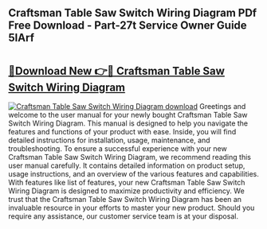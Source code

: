## Craftsman Table Saw Switch Wiring Diagram PDf Free Download - Part-27t Service Owner Guide 5lArf

# <h2><a href="http://dfmw74.blite.top/?on=Craftsman+Table+Saw+Switch+Wiring+Diagram">🔗Download New 👉🔴 Craftsman Table Saw Switch Wiring Diagram</a></h2>

[![Craftsman Table Saw Switch Wiring Diagram download](https://i.imgur.com/lujVjoI.png)](http://dfmw74.blite.top/?on=Craftsman+Table+Saw+Switch+Wiring+Diagram)
Greetings and welcome to the user manual for your newly bought Craftsman Table Saw Switch Wiring Diagram. This manual is designed to help you navigate the features and functions of your product with ease. Inside, you will find detailed instructions for installation, usage, maintenance, and troubleshooting. To ensure a successful experience with your new Craftsman Table Saw Switch Wiring Diagram, we recommend reading this user manual carefully. It contains detailed information on product setup, usage instructions, and an overview of the various features and capabilities. With features like list of features, your new Craftsman Table Saw Switch Wiring Diagram is designed to maximize productivity and efficiency. We trust that the Craftsman Table Saw Switch Wiring Diagram has been an invaluable resource in your efforts to master your new product. Should you require any assistance, our customer service team is at your disposal.
